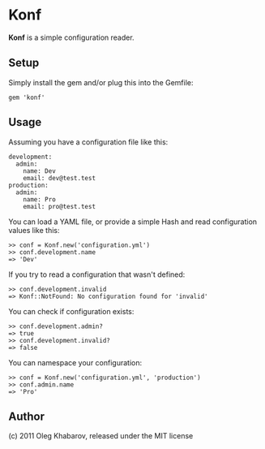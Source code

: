 # Konf

**Konf** is a simple configuration reader. 

## Setup

Simply install the gem and/or plug this into the Gemfile:

    gem 'konf'
    
## Usage

Assuming you have a configuration file like this:

    development:
      admin:
        name: Dev
        email: dev@test.test
    production:
      admin:
        name: Pro
        email: pro@test.test

You can load a YAML file, or provide a simple Hash and read configuration values like this:
    
    >> conf = Konf.new('configuration.yml')
    >> conf.development.name
    => 'Dev'
    
If you try to read a configuration that wasn't defined:

    >> conf.development.invalid
    => Konf::NotFound: No configuration found for 'invalid'
    
You can check if configuration exists:

    >> conf.development.admin?
    => true
    >> conf.development.invalid?
    => false
    
You can namespace your configuration:

    >> conf = Konf.new('configuration.yml', 'production')
    >> conf.admin.name
    => 'Pro'

## Author

(c) 2011 Oleg Khabarov, released under the MIT license
